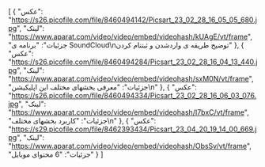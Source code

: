 [
  {
    "عکس": "https://s26.picofile.com/file/8460494142/Picsart_23_02_28_16_05_05_680.jpg",
    "لینک": "https://www.aparat.com/video/video/embed/videohash/kUAgE/vt/frame",
    "جزئیات": "برنامه ی SoundCloud\nتوضیح طریقه ی واردشدن و ثبتنام کردن"
  },
  {
    "عکس": "https://s26.picofile.com/file/8460494284/Picsart_23_02_28_16_04_13_440.jpg",
    "لینک": "https://www.aparat.com/video/video/embed/videohash/sxM0N/vt/frame",
    "جزئیات": "معرفی بخشهای مختلف این اپلیکیشن\n"
  },
  {
    "عکس": "https://s26.picofile.com/file/8460494334/Picsart_23_02_28_16_06_03_076.jpg",
    "لینک": "https://www.aparat.com/video/video/embed/videohash/I7bxC/vt/frame",
    "جزئیات": "کاربرد بخشهای مختلف\n"
  },
  {
    "عکس": "https://s29.picofile.com/file/8462393434/Picsart_23_04_20_19_14_00_669.jpg",
    "لینک": "https://www.aparat.com/video/video/embed/videohash/ObsSv/vt/frame",
    "جزئیات": "6 محتوای موبایل"
  }
]
